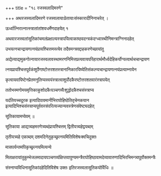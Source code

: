 +++
title = "१८ रजस्वलादिमरणे"

+++
अथरजस्वलादिमरणे रजस्वलायाःप्रेतायाःसंस्कारादीनिनाचरेत् ।

ऊर्ध्वात्निरात्नात्स्त्रातांतांशवधर्मेणदाहयेत् १

अथवारजस्वलांसूतिकांचमलंप्रक्षाल्यस्त्रापयित्वाकाष्ठवदन्त्रकंदग्ध्वास्थीनिमन्त्राग्निनादहेत्

उभयत्नचान्द्रायणत्नयंप्रायश्चित्तमस्त्येव तदैवमन्त्रवद्दाहकरणेच्छायांतु

अद्येत्याद्यमुकगोत्नायारजस्वलावस्थामरणनिमित्तप्रत्यवायपरिहारार्थमौर्ध्वदेहिकर्योग्यत्वार्थचचान्द्रायण

त्नयप्रायश्चित्तपूर्वकंशूर्पेणाष्टोत्तरशतस्त्रानानिकारयिष्येतिसंकल्प्यचान्द्रायणत्नयंप्रत्याम्नायेन

कृत्वायवापिष्टेनप्रेतमनुलिप्यस्वयंस्त्रात्वाशूर्पोदकैरष्टोत्तरशतवारंस्त्रापयेत्

ततोभस्मगोमयमृत्तिकाकुशोदकैःपञ्चगव्यैःशुद्धोदकैश्चसंस्त्राप्य

यदंतियच्चदूरक इत्यादिपावमानीभिरापोहिष्ठेतितृचेनकयान इत्यादिभिश्चसंस्त्राप्यपूर्ववस्त्रंपरित्यज्यान्यवस्त्रेणसंवेष्ट्यदहेत्

सूतिकायामप्येवम् ॥

सूतिकाया आद्यत्र्यहमरणेत्र्यब्दंप्रायश्चित्तम् द्वितीयत्र्यहेद्वयब्दम्

तृतीयत्र्यहे एकाब्दम् दशमदिनेतुकृच्छ्रत्नयमितिविशेषःक्वचिदुक्तः

मासपर्यन्तमपिकृच्छ्रत्नयमित्यन्ये

मिताक्षरायांतुकुम्भेजलमादायपञ्चगव्यंक्षिप्तवापुण्यमन्त्रैरापोहिष्ठावामदेव्यावारुणादिभिरभिमन्त्र्यपूर्वोक्तमन्त्रैः

संस्नाप्यविधिनासूतिकांदहेदितिविशेष उक्तः इतिरजस्वलासूतिकयोर्विधिः ॥
